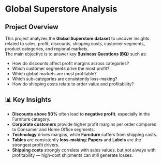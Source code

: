 # Global Superstore Analysis

## Project Overview
This project analyzes the **Global Superstore dataset** to uncover insights related to sales, profit, discounts, shipping costs, customer segments, product categories, and regional markets.  
The main objective is to answer key **Business Questions (BQ)** such as:  
- How do discounts affect profit margins across categories?  
- Which customer segments drive the most profit?  
- Which global markets are most profitable?  
- Which sub-categories are consistently loss-making?  
- How do shipping costs relate to order value and profitability?

## 📊 Key Insights
- **Discounts above 50%** often lead to **negative profit**, especially in the Furniture category.  
- **Corporate customers** provide higher profit margins per order compared to Consumer and Home Office segments.  
- **Technology** drives margins, while **Furniture** suffers from shipping costs.  
- **Tables** are consistently **loss-making**; **Papers** and **Labels** are the strongest profit drivers.  
- **Shipping costs** strongly correlate with sales values, but not always with profitability — high-cost shipments can still generate losses. 
